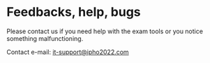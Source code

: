 # Feedbacks, help, bugs

Please contact us if you need help with the exam tools or you notice something malfunctioning.

Contact e-mail: [it-support@ipho2022.com](mailto:it-support@ipho2022.com)
